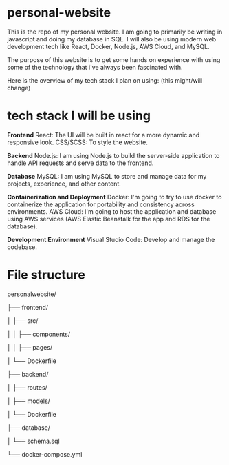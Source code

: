 # personal-website
This is the repo of my personal website. I am going to primarily be writing in javascript and doing my database in SQL. I will also be using modern web development tech like React, Docker, Node.js, AWS Cloud, and MySQL.

The purpose of this website is to get some hands on experience with using some of the technology that i've always been fascinated with.

Here is the overview of my tech stack I plan on using: (this might/will change)

# tech stack I will be using

**Frontend**
React: The UI will be built in react for a more dynamic and responsive look.
CSS/SCSS: To style the website.

**Backend**
Node.js: I am using Node.js to build the server-side application to handle API requests and serve data to the frontend.

**Database**
MySQL: I am using MySQL to store and manage data for my projects, experience, and other content.

**Containerization and Deployment**
Docker: I'm going to try to use docker to containerize the application for portability and consistency across environments.
AWS Cloud: I'm going to host the application and database using AWS services (AWS Elastic Beanstalk for the app and RDS for the database).

**Development Environment**
Visual Studio Code: Develop and manage the codebase.

# File structure

personalwebsite/

├── frontend/

│   ├── src/

│   │   ├── components/

│   │   ├── pages/

│   └── Dockerfile

├── backend/

│   ├── routes/

│   ├── models/

│   └── Dockerfile

├── database/

│   └── schema.sql

└── docker-compose.yml

